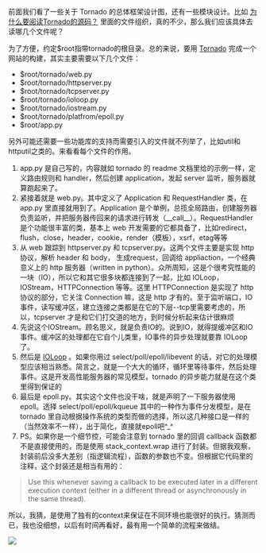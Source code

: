前面我们看了一些关于 Tornado 的总体框架设计图，还有一些模块设计。比如 [为什么要阅读Tornado的源码？](http://www.nowamagic.net/academy/detail/13321002) 里面的文件组织，真的不少，那么我们应该具体去读哪几个文件呢？

为了方便，约定$root指带tornado的根目录。总的来说，要用 [Tornado](http://www.nowamagic.net/academy/tag/Tornado) 完成一个网站的构建，其实主要需要以下几个文件：

* $root/tornado/web.py
* $root/tornado/httpserver.py
* $root/tornado/tcpserver.py
* $root/tornado/ioloop.py
* $root/tornado/iostream.py
* $root/tornado/platfrom/epoll.py
* $root/app.py

另外可能还需要一些功能库的支持而需要引入的文件就不列举了，比如util和httputil之类的。来看看每个文件的作用。

1. app.py 是自己写的，内容就如 tornado 的 readme 文档里给的示例一样，定义路由规则和 handler，然后创建 application，发起 server 监听，服务器就算跑起来了。
2. 紧接着就是 web.py。其中定义了 Application 和 RequestHandler 类，在 app.py 里直接就用到了。Application 是个单例，总揽全局路由，创建服务器负责监听，并把服务器传回来的请求进行转发（\_\_call\_\_）。RequestHandler 是个功能很丰富的类，基本上 web 开发需要的它都具备了，比如redirect，flush，close，header，cookie，render（模板），xsrf，etag等等
3. 从 web 跟踪到 httpserver.py 和 tcpserver.py。这两个文件主要是实现 http 协议，解析 header 和 body， 生成request，回调给 appliaction，一个经典意义上的 http 服务器（written in python）。众所周知，这是个很考究性能的一块（IO），所以它和其它很多块都连接到了一起，比如 IOLoop，IOStream，HTTPConnection 等等。这里 HTTPConnection 是实现了 http 协议的部分，它关注 Connection 嘛，这是 http 才有的。至于监听端口，IO事件，读写缓冲区，建立连接之类都是在它的下层--tcp里需要考虑的，所以，tcpserver 才是和它们打交道的地方，到时候分析起来估计很麻烦
4. 先说这个IOStream。顾名思义，就是负责IO的。说到IO，就得提缓冲区和IO事件。缓冲区的处理都在它自个儿类里，IO事件的异步处理就要靠 IOLoop 了。
5. 然后是 
   [IOLoop](http://www.nowamagic.net/academy/tag/IOLoop)
   。如果你用过 select/poll/epoll/libevent 的话，对它的处理模型应该相当熟悉。简言之，就是一个大大的循环，循环里等待事件，然后处理事件。这是开发高性能服务器的常见模型，tornado 的异步能力就是在这个类里得到保证的
6. 最后是 epoll.py。其实这个文件也没干啥，就是声明了一下服务器使用 epoll。选择 select/poll/epoll/kqueue 其中的一种作为事件分发模型，是在 tornado 里自动根据操作系统的类型而做的选择，所以这几种接口是一样的（当然效率不一样），出于简化，直接就epoll吧^\_^
7. PS。如果你是一个细节控，可能会注意到 tornado 里的回调 callback 函数都不是直接使用的，而是使用 stack\_context.wrap 进行了封装。但据我观察，封装前后没多大差别（指逻辑流程），函数的参数也不变。但根据它代码里的注释，这个封装还是相当有用的：

> Use this whenever saving a callback to be executed later in a different execution context \(either in a different thread or asynchronously in the same thread\).

所以，我猜，是使用了独有的context来保证在不同环境也能很好的执行。猜测而已，我也没细想，以后有时间再看好，最有用一个简单的流程来做结。

![](http://www.nowamagic.net/librarys/images/201311/2013_11_20_02.jpg)

